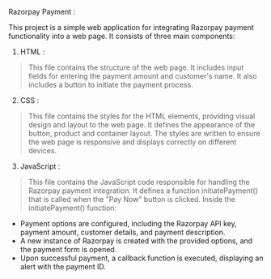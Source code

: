 
Razorpay Payment :


This project is a simple web application for integrating Razorpay payment functionality into a web page. It consists of three main components:

1. HTML :

> This file contains the structure of the web page.
> It includes input fields for entering the payment amount and customer's name.
> It also includes a button to initiate the payment process.

2. CSS :

> This file contains the styles for the HTML elements, providing visual design and layout to the web page.
> It defines the appearance of the button, product and container layout.
> The styles are written to ensure the web page is responsive and displays correctly on different devices.

3. JavaScript :

> This file contains the JavaScript code responsible for handling the Razorpay payment integration.
> It defines a function initiatePayment() that is called when the "Pay Now" button is clicked.
> Inside the initiatePayment() function:
  - Payment options are configured, including the Razorpay API key, payment amount, customer details, and payment description.
  - A new instance of Razorpay is created with the provided options, and the payment form is opened.
  - Upon successful payment, a callback function is executed, displaying an alert with the payment ID.

